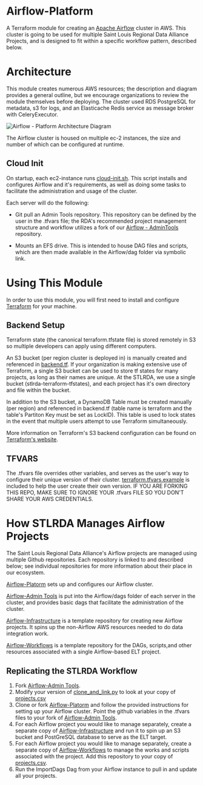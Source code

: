# Airflow-Platform
A Terraform module for creating an [Apache Airflow](https://airflow.apache.org/) cluster in AWS. This cluster is going to be used for multiple Saint Louis Regional Data Alliance Projects, and is designed to fit within a specific workflow pattern, described below.

# Architecture
This module creates numerous AWS resources; the description and diagram provides a general outline, but we encourage organizations to review the module themselves before deploying. The cluster used RDS PostgreSQL for  metadata, s3 for logs, and an Elasticache Redis service as message broker with CeleryExecutor.

![Airflow - Platform Architecture Diagram](https://app.lucidchart.com/publicSegments/view/0e391ea0-cf7c-47e0-a26e-f78c0d804b11/image.png)

The Airflow cluster is housed on multiple ec-2 instances, the size and number of which can be configured at runtime.
## Cloud Init
On startup, each ec2-instance runs [cloud-init.sh](https://github.com/stlrda/Airflow-Platform/blob/master/Startup%20Scripts/cloud-init.sh).  This script installs and configures Airflow and it's requirements, as well as doing some tasks to facilitate the administration and usage of the cluster.

Each server will do the following:

* Git pull an Admin Tools repository. This repository can be defined by the user in the .tfvars file; the RDA's recommended project management structure and workflow utilizes a fork of our [Airflow - AdminTools](https://github.com/stlrda/Airflow-AdminTools) repository.

* Mounts an EFS drive. This is intended to house DAG files and scripts, which are then made available in the Airflow/dag folder via symbolic link. 

# Using This Module
In order to use this module, you will first need to install and configure [Terraform](terraform.io) for your machine.

## Backend Setup
Terraform state (the canonical terraform.tfstate file) is stored remotely in S3 so multiple developers can apply using different computers.

An S3 bucket (per region cluster is deployed in) is manually created and referenced in [backend.tf](https://github.com/stlrda/Airflow-Platform/blob/master/backend.tf.example). If your organization is making extensive use of Terraform, a single S3 bucket can be used to store tf states for many projects, as long as their names are unique. At the STLRDA, we use a single bucket (stlrda-terraform-tfstates), and each project has it's own directory and file within the bucket.

In addition to the S3 bucket, a DynamoDB Table must be created manually (per region) and referenced in backend.tf (table name is terraform and the table's Partiton Key must be set as LockID). This table is used to lock states in the event that multiple users attempt to use Terraform simultaneously.

More information on Terraform's S3 backend configuration can be found on [Terraform's website](https://www.terraform.io/docs/backends/types/s3.html).

## TFVARS
The .tfvars file overrides other variables, and serves as the user's way to configure their unique version of their cluster. [terraform.tfvars.example](https://github.com/stlrda/Airflow-Platform/blob/master/terraform.tfvars.example) is included to help the user create their own version. IF YOU ARE FORKING THIS REPO, MAKE SURE TO IGNORE YOUR .tfvars FILE SO YOU DON'T SHARE YOUR AWS CREDENTIALS.

# How STLRDA Manages Airflow Projects
The Saint Louis Regional Data Alliance's Airflow projects are managed using multiple Github repositories. Each repository is linked to and described below; see individual repositories for more information about their place in our ecosystem.

[Airflow-Platorm](https://github.com/stlrda/Airflow-Platform) sets up and configures our Airflow cluster.
         
[Airflow-Admin Tools](https://github.com/stlrda/Airflow-AdminTools) is put into the Airflow/dags folder of each server in the cluster, and provides basic dags that facilitate the administration of the cluster.

[Airflow-Infrastructure](https://github.com/stlrda/Airflow-Infrastructure) is a template repository for creating new Airflow projects. It spins up the non-Airflow AWS resources needed to do data integration work.

[Airflow-Workflows](https://github.com/stlrda/Airflow-Workflows) is a template repository for the DAGs, scripts,and other resources associated with a single Airflow-based ELT project.

## Replicating the STLRDA Workflow
1. Fork [Airflow-Admin Tools](https://github.com/stlrda/Airflow-AdminTools).
2. Modify your version of [clone_and_link.py](https://github.com/stlrda/Airflow-AdminTools/blob/master/scripts/clone_and_link.py) to look at your copy of [projects.csv](https://github.com/stlrda/Airflow-AdminTools/blob/master/resources/projects.csv)   
3. Clone or fork [Airflow-Platorm](https://github.com/stlrda/Airflow-Platform) and follow the provided instructions for setting up your Airflow cluster. Point the github variables in the .tfvars files to your fork of [Airflow-Admin Tools](https://github.com/stlrda/Airflow-AdminTools).
4. For each Airflow project you would like to manage separately, create a separate copy of [Airflow-Infrastructure](https://github.com/stlrda/Airflow-Infrastructure) and run it to spin up an S3 bucket and PostGreSQL database to serve as the ELT target.
5. For each Airflow project you would like to manage separately, create a separate copy of [Airflow-Workflows](https://github.com/stlrda/Airflow-Workflows) to manage the works and scripts associated with the project. Add this repository to your copy of [projects.csv](https://github.com/stlrda/Airflow-AdminTools/blob/master/resources/projects.csv).
6. Run the ImportDags Dag from your Airflow instance to pull in and update all your projects.